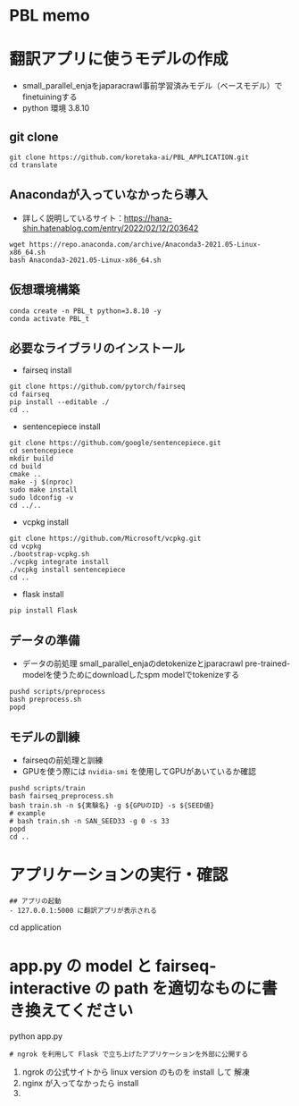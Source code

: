 # PBL memo

# 翻訳アプリに使うモデルの作成
- small_parallel_enjaをjaparacrawl事前学習済みモデル（ベースモデル）でfinetuiningする
- python 環境 3.8.10
## git clone
~~~
git clone https://github.com/koretaka-ai/PBL_APPLICATION.git
cd translate
~~~
## Anacondaが入っていなかったら導入
- 詳しく説明しているサイト：https://hana-shin.hatenablog.com/entry/2022/02/12/203642
~~~
wget https://repo.anaconda.com/archive/Anaconda3-2021.05-Linux-x86_64.sh
bash Anaconda3-2021.05-Linux-x86_64.sh
~~~
## 仮想環境構築
~~~
conda create -n PBL_t python=3.8.10 -y
conda activate PBL_t
~~~
## 必要なライブラリのインストール
- fairseq install 
~~~
git clone https://github.com/pytorch/fairseq
cd fairseq
pip install --editable ./
cd ..
~~~
- sentencepiece install
~~~
git clone https://github.com/google/sentencepiece.git 
cd sentencepiece
mkdir build
cd build
cmake ..
make -j $(nproc)
sudo make install
sudo ldconfig -v
cd ../..
~~~
- vcpkg install
~~~
git clone https://github.com/Microsoft/vcpkg.git
cd vcpkg
./bootstrap-vcpkg.sh
./vcpkg integrate install
./vcpkg install sentencepiece
cd ..
~~~
- flask install
~~~
pip install Flask
~~~
## データの準備
- データの前処理 small_parallel_enjaのdetokenizeとjparacrawl pre-trained-modelを使うためにdownloadしたspm modelでtokenizeする
~~~
pushd scripts/preprocess
bash preprocess.sh
popd
~~~
## モデルの訓練
- fairseqの前処理と訓練
- GPUを使う際には `nvidia-smi` を使用してGPUがあいているか確認
~~~ 
pushd scripts/train
bash fairseq_preprocess.sh
bash train.sh -n ${実験名} -g ${GPUのID} -s ${SEED値}
# example
# bash train.sh -n SAN_SEED33 -g 0 -s 33 
popd
cd ..
~~~
# アプリケーションの実行・確認
~~~
## アプリの起動
- 127.0.0.1:5000 に翻訳アプリが表示される
~~~
cd application
# app.py の model と fairseq-interactive の path を適切なものに書き換えてください
python app.py
~~~
# ngrok を利用して Flask で立ち上げたアプリケーションを外部に公開する
~~~
1. ngrok の公式サイトから linux version のものを install して 解凍
2. nginx が入ってなかったら install 
3. 
